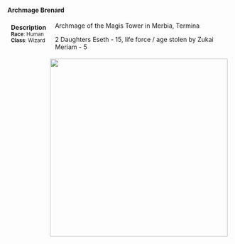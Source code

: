 #### Archmage Brenard

<div class="well" style="float:left; padding:4px 8px 4px 8px; margin-right:12px; margin-bottom: 0px">
    <strong>Description</strong><br>
    <small>
        <strong>Race</strong>: Human<br>
        <strong>Class</strong>: Wizard<br>
        <!-- <strong>Background</strong>: Sage<br> -->
        <!-- <strong>Alignment</strong>: Chaotic Good<br> -->
        <!-- <strong>Age</strong>: 40<br> -->
        <!-- <strong>Height</strong>: 3'8"<br> -->
        <!-- <strong>Weight</strong>: 40 lbs<br> -->
        <!-- <strong>Favored Weapon</strong> Abacus<br> -->
        <!-- <strong>Favored Skills</strong> Potion making<br> -->
    </small>
</div>


Archmage of the Magis Tower in Merbia, Termina

2 Daughters
Eseth - 15, life force / age stolen by Zukai
Meriam - 5



<div class="span3" style="float:right; padding: 4px 8px 4px 8px;">
    <img src="/static/images/Archmage Brenard.jpg" height="auto" width="400px">
</div>
